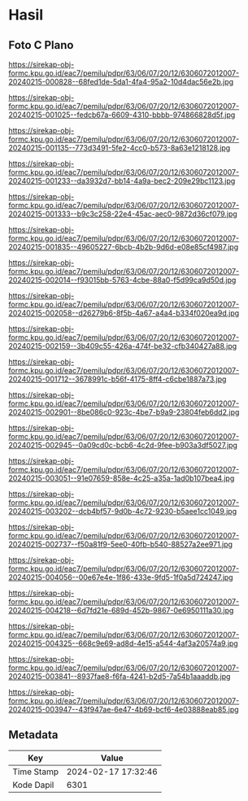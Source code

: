 # Hasil

## Foto C Plano

https://sirekap-obj-formc.kpu.go.id/eac7/pemilu/pdpr/63/06/07/20/12/6306072012007-20240215-000828--68fed1de-5da1-4fa4-95a2-10d4dac56e2b.jpg

https://sirekap-obj-formc.kpu.go.id/eac7/pemilu/pdpr/63/06/07/20/12/6306072012007-20240215-001025--fedcb67a-6609-4310-bbbb-974866828d5f.jpg

https://sirekap-obj-formc.kpu.go.id/eac7/pemilu/pdpr/63/06/07/20/12/6306072012007-20240215-001135--773d3491-5fe2-4cc0-b573-8a63e1218128.jpg

https://sirekap-obj-formc.kpu.go.id/eac7/pemilu/pdpr/63/06/07/20/12/6306072012007-20240215-001233--da3932d7-bb14-4a9a-bec2-209e29bc1123.jpg

https://sirekap-obj-formc.kpu.go.id/eac7/pemilu/pdpr/63/06/07/20/12/6306072012007-20240215-001333--b9c3c258-22e4-45ac-aec0-9872d36cf079.jpg

https://sirekap-obj-formc.kpu.go.id/eac7/pemilu/pdpr/63/06/07/20/12/6306072012007-20240215-001835--49605227-6bcb-4b2b-9d6d-e08e85cf4987.jpg

https://sirekap-obj-formc.kpu.go.id/eac7/pemilu/pdpr/63/06/07/20/12/6306072012007-20240215-002014--f93015bb-5763-4cbe-88a0-f5d99ca9d50d.jpg

https://sirekap-obj-formc.kpu.go.id/eac7/pemilu/pdpr/63/06/07/20/12/6306072012007-20240215-002058--d26279b6-8f5b-4a67-a4a4-b334f020ea9d.jpg

https://sirekap-obj-formc.kpu.go.id/eac7/pemilu/pdpr/63/06/07/20/12/6306072012007-20240215-002159--3b409c55-426a-474f-be32-cfb340427a88.jpg

https://sirekap-obj-formc.kpu.go.id/eac7/pemilu/pdpr/63/06/07/20/12/6306072012007-20240215-001712--3678991c-b56f-4175-8ff4-c6cbe1887a73.jpg

https://sirekap-obj-formc.kpu.go.id/eac7/pemilu/pdpr/63/06/07/20/12/6306072012007-20240215-002901--8be086c0-923c-4be7-b9a9-23804feb6dd2.jpg

https://sirekap-obj-formc.kpu.go.id/eac7/pemilu/pdpr/63/06/07/20/12/6306072012007-20240215-002945--0a09cd0c-bcb6-4c2d-9fee-b903a3df5027.jpg

https://sirekap-obj-formc.kpu.go.id/eac7/pemilu/pdpr/63/06/07/20/12/6306072012007-20240215-003051--91e07659-858e-4c25-a35a-1ad0b107bea4.jpg

https://sirekap-obj-formc.kpu.go.id/eac7/pemilu/pdpr/63/06/07/20/12/6306072012007-20240215-003202--dcb4bf57-9d0b-4c72-9230-b5aee1cc1049.jpg

https://sirekap-obj-formc.kpu.go.id/eac7/pemilu/pdpr/63/06/07/20/12/6306072012007-20240215-002737--f50a81f9-5ee0-40fb-b540-88527a2ee971.jpg

https://sirekap-obj-formc.kpu.go.id/eac7/pemilu/pdpr/63/06/07/20/12/6306072012007-20240215-004056--00e67e4e-1f86-433e-9fd5-1f0a5d724247.jpg

https://sirekap-obj-formc.kpu.go.id/eac7/pemilu/pdpr/63/06/07/20/12/6306072012007-20240215-004218--6d7fd21e-689d-452b-9867-0e6950111a30.jpg

https://sirekap-obj-formc.kpu.go.id/eac7/pemilu/pdpr/63/06/07/20/12/6306072012007-20240215-004325--668c9e69-ad8d-4e15-a544-4af3a20574a9.jpg

https://sirekap-obj-formc.kpu.go.id/eac7/pemilu/pdpr/63/06/07/20/12/6306072012007-20240215-003841--8937fae8-f6fa-4241-b2d5-7a54b1aaaddb.jpg

https://sirekap-obj-formc.kpu.go.id/eac7/pemilu/pdpr/63/06/07/20/12/6306072012007-20240215-003947--43f947ae-6e47-4b69-bcf6-4e03888eab85.jpg


## Metadata

| Key        | Value               |
| ---------- | ------------------- |
| Time Stamp | 2024-02-17 17:32:46 |
| Kode Dapil | 6301                |



